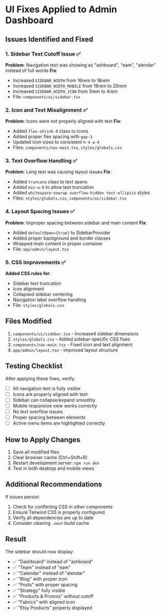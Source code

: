 # UI Fixes Applied to Admin Dashboard

## Issues Identified and Fixed

### 1. **Sidebar Text Cutoff Issue** ✅
**Problem**: Navigation text was showing as "ashboard", "eam", "alendar" instead of full words
**Fix**: 
- Increased `SIDEBAR_WIDTH` from 16rem to 18rem
- Increased `SIDEBAR_WIDTH_MOBILE` from 18rem to 20rem
- Increased `SIDEBAR_WIDTH_ICON` from 3rem to 4rem
- File: `components/ui/sidebar.tsx`

### 2. **Icon and Text Misalignment** ✅
**Problem**: Icons were not properly aligned with text
**Fix**:
- Added `flex-shrink-0` class to icons
- Added proper flex spacing with `gap-3`
- Updated icon sizes to consistent `h-4 w-4`
- Files: `components/nav-main.tsx`, `styles/globals.css`

### 3. **Text Overflow Handling** ✅
**Problem**: Long text was causing layout issues
**Fix**:
- Added `truncate` class to text spans
- Added `min-w-0` to allow text truncation
- Added `whitespace-nowrap overflow-hidden text-ellipsis` styles
- Files: `styles/globals.css`, `components/ui/sidebar.tsx`

### 4. **Layout Spacing Issues** ✅
**Problem**: Improper spacing between sidebar and main content
**Fix**:
- Added `defaultOpen={true}` to SidebarProvider
- Added proper background and border classes
- Wrapped main content in proper container
- File: `app/admin/layout.tsx`

### 5. **CSS Improvements** ✅
**Added CSS rules for**:
- Sidebar text truncation
- Icon alignment
- Collapsed sidebar centering
- Navigation label overflow handling
- File: `styles/globals.css`

## Files Modified

1. `components/ui/sidebar.tsx` - Increased sidebar dimensions
2. `styles/globals.css` - Added sidebar-specific CSS fixes
3. `components/nav-main.tsx` - Fixed icon and text alignment
4. `app/admin/layout.tsx` - Improved layout structure

## Testing Checklist

After applying these fixes, verify:
- [ ] All navigation text is fully visible
- [ ] Icons are properly aligned with text
- [ ] Sidebar can collapse/expand smoothly
- [ ] Mobile responsive view works correctly
- [ ] No text overflow issues
- [ ] Proper spacing between elements
- [ ] Active menu items are highlighted correctly

## How to Apply Changes

1. Save all modified files
2. Clear browser cache (Ctrl+Shift+R)
3. Restart development server: `npm run dev`
4. Test in both desktop and mobile views

## Additional Recommendations

If issues persist:
1. Check for conflicting CSS in other components
2. Ensure Tailwind CSS is properly configured
3. Verify all dependencies are up to date
4. Consider clearing `.next` build cache

## Result

The sidebar should now display:
- ✅ "Dashboard" instead of "ashboard"
- ✅ "Team" instead of "eam"
- ✅ "Calendar" instead of "alendar"
- ✅ "Blog" with proper icon
- ✅ "Posts" with proper spacing
- ✅ "Strategy" fully visible
- ✅ "Products & Promos" without cutoff
- ✅ "Fabrics" with aligned icon
- ✅ "Etsy Products" properly displayed
